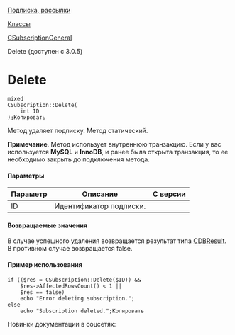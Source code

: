 [Подписка, рассылки](/api_help/subscribe/index.php)

[Классы](/api_help/subscribe/classes/index.php)

[CSubscriptionGeneral](/api_help/subscribe/classes/csubscriptiongeneral/index.php)

Delete (доступен с 3.0.5)

Delete
======

```
mixed
CSubscription::Delete(
	int ID
);Копировать
```

Метод удаляет подписку. Метод статический.

**Примечание**. Метод использует внутреннюю транзакцию. Если у вас используется **MySQL** и **InnoDB**, и ранее была открыта транзакция, то ее необходимо закрыть до подключения метода.

#### Параметры

| Параметр | Описание | C версии |
| --- | --- | --- |
| ID | Идентификатор подписки. |  |

#### Возвращаемые значения

В случае успешного удаления возвращается результат типа [CDBResult](/api_help/main/reference/cdbresult/index.php). В противном случае возвращается false.

#### Пример использования

```
if (($res = CSubscription::Delete($ID)) &&
	$res->AffectedRowsCount() < 1 ||
	$res == false)
	echo "Error deleting subscription.";
else
	echo "Subscription deleted.";Копировать
```

Новинки документации в соцсетях: